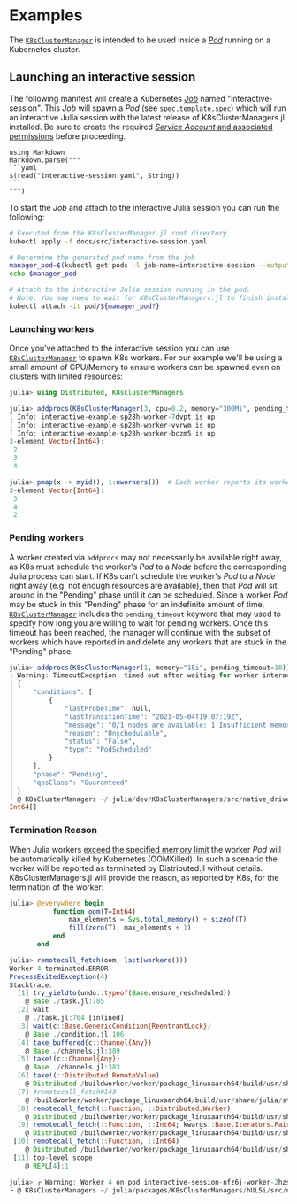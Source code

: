 Examples
========

The [`K8sClusterManager`](@ref) is intended to be used inside a [_Pod_](https://kubernetes.io/docs/concepts/workloads/pods/)
running on a Kubernetes cluster.

## Launching an interactive session

The following manifest will create a Kubernetes [_Job_](https://kubernetes.io/docs/concepts/workloads/controllers/job/)
named "interactive-session". This _Job_ will spawn a _Pod_ (see `spec.template.spec`) which will
run an interactive Julia session with the latest release of K8sClusterManagers.jl installed.
Be sure to create the required [_Service Account_ and associated permissions](../patterns/#required-permissions)
before proceeding.

````@eval
using Markdown
Markdown.parse("""
```yaml
$(read("interactive-session.yaml", String))
```
""")
````

To start the _Job_ and attach to the interactive Julia session you can run the following:

```sh
# Executed from the K8sClusterManager.jl root directory
kubectl apply -f docs/src/interactive-session.yaml

# Determine the generated pod name from the job
manager_pod=$(kubectl get pods -l job-name=interactive-session --output=jsonpath='{.items[*].metadata.name}')
echo $manager_pod

# Attach to the interactive Julia session running in the pod.
# Note: You may need to wait for K8sClusterManagers.jl to finish installing
kubectl attach -it pod/${manager_pod?}
```

### Launching workers

Once you've attached to the interactive session you can use [`K8sClusterManager`](@ref) to
spawn K8s workers. For our example we'll be using a small amount of CPU/Memory to ensure
workers can be spawned even on clusters with limited resources:

```julia
julia> using Distributed, K8sClusterManagers

julia> addprocs(K8sClusterManager(3, cpu=0.2, memory="300Mi", pending_timeout=30))
[ Info: interactive-example-sp28h-worker-7dvpt is up
[ Info: interactive-example-sp28h-worker-vvrwm is up
[ Info: interactive-example-sp28h-worker-bczm5 is up
3-element Vector{Int64}:
 2
 3
 4

julia> pmap(x -> myid(), 1:nworkers())  # Each worker reports its worker ID
3-element Vector{Int64}:
 3
 4
 2
```

### Pending workers

A worker created via `addprocs` may not necessarily be available right away, as K8s must
schedule the worker's _Pod_ to a _Node_ before the corresponding Julia process can start.
If K8s can't schedule the worker's _Pod_ to a _Node_ right away (e.g. not enough resources are
available), then that _Pod_ will sit around in the "Pending" phase until it can be scheduled.
Since a worker _Pod_ may be stuck in this "Pending" phase for an indefinite amount of time,
[`K8sClusterManager`](@ref) includes the `pending_timeout` keyword that may used to specify
how long you are willing to wait for pending workers. Once this timeout has been reached,
the manager will continue with the subset of workers which have reported in and delete any
workers that are stuck in the "Pending" phase.

```julia
julia> addprocs(K8sClusterManager(1, memory="1Ei", pending_timeout=10))  # Request 1 exbibyte of memory
┌ Warning: TimeoutException: timed out after waiting for worker interactive-session-d7jfb-worker-ffvnm to start for 10 seconds, with status:
│ {
│     "conditions": [
│         {
│             "lastProbeTime": null,
│             "lastTransitionTime": "2021-05-04T19:07:19Z",
│             "message": "0/1 nodes are available: 1 Insufficient memory.",
│             "reason": "Unschedulable",
│             "status": "False",
│             "type": "PodScheduled"
│         }
│     ],
│     "phase": "Pending",
│     "qosClass": "Guaranteed"
│ }
└ @ K8sClusterManagers ~/.julia/dev/K8sClusterManagers/src/native_driver.jl:113
Int64[]
```

### Termination Reason

When Julia workers [exceed the specified memory limit](https://kubernetes.io/docs/tasks/configure-pod-container/assign-memory-resource/#exceed-a-container-s-memory-limit)
the worker _Pod_ will be automatically killed by Kubernetes (OOMKilled). In such a
scenario the worker will be reported as terminated by Distributed.jl without details.
K8sClusterManagers.jl will provide the reason, as reported by K8s, for the termination of
the worker:

```julia
julia> @everywhere begin
           function oom(T=Int64)
               max_elements = Sys.total_memory() ÷ sizeof(T)
               fill(zero(T), max_elements + 1)
           end
       end

julia> remotecall_fetch(oom, last(workers()))
Worker 4 terminated.ERROR:
ProcessExitedException(4)
Stacktrace:
  [1] try_yieldto(undo::typeof(Base.ensure_rescheduled))
    @ Base ./task.jl:705
  [2] wait
    @ ./task.jl:764 [inlined]
  [3] wait(c::Base.GenericCondition{ReentrantLock})
    @ Base ./condition.jl:106
  [4] take_buffered(c::Channel{Any})
    @ Base ./channels.jl:389
  [5] take!(c::Channel{Any})
    @ Base ./channels.jl:383
  [6] take!(::Distributed.RemoteValue)
    @ Distributed /buildworker/worker/package_linuxaarch64/build/usr/share/julia/stdlib/v1.6/Distributed/src/remotecall.jl:599
  [7] #remotecall_fetch#143
    @ /buildworker/worker/package_linuxaarch64/build/usr/share/julia/stdlib/v1.6/Distributed/src/remotecall.jl:390 [inlined]
  [8] remotecall_fetch(::Function, ::Distributed.Worker)
    @ Distributed /buildworker/worker/package_linuxaarch64/build/usr/share/julia/stdlib/v1.6/Distributed/src/remotecall.jl:386
  [9] remotecall_fetch(::Function, ::Int64; kwargs::Base.Iterators.Pairs{Union{}, Union{}, Tuple{}, NamedTuple{(), Tuple{}}})
    @ Distributed /buildworker/worker/package_linuxaarch64/build/usr/share/julia/stdlib/v1.6/Distributed/src/remotecall.jl:421
 [10] remotecall_fetch(::Function, ::Int64)
    @ Distributed /buildworker/worker/package_linuxaarch64/build/usr/share/julia/stdlib/v1.6/Distributed/src/remotecall.jl:421
 [11] top-level scope
    @ REPL[4]:1

julia> ┌ Warning: Worker 4 on pod interactive-session-nfz6j-worker-2hzsd was terminated due to: OOMKilled
└ @ K8sClusterManagers ~/.julia/packages/K8sClusterManagers/hUL5i/src/native_driver.jl:171
```
